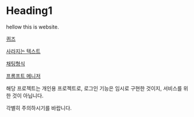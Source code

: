 # Heading1

hellow this is website.

[퀴즈](https://mminimin112313.github.io/static-html-tool/quiz.html)

[사라지는 텍스트](https://mminimin112313.github.io/static-html-tool/vanishing_Text.html)

[채팅형식](https://mminimin112313.github.io/static-html-tool/write_text.html)

[프롬프트 메니저](https://mminimin112313.github.io/static-html-tool/prompt_manager.html)

해당 프로젝트는 개인용 프로젝트로, 로그인 기능은 임시로 구현한 것이지, 서비스를 위한 것이 아닙니다.

각별히 주의하시기를 바랍니다.
